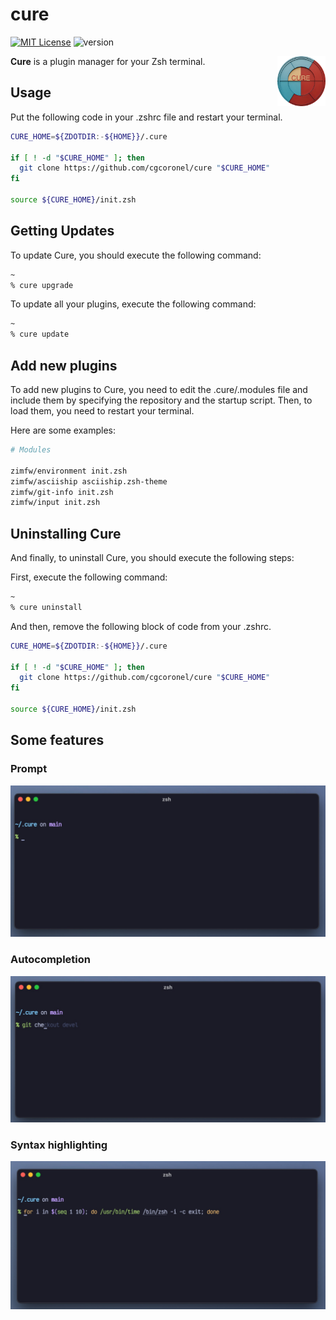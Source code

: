 # cure 

[![MIT License](https://img.shields.io/badge/license-MIT-007EC7.svg)](/LICENSE)
![version](https://img.shields.io/badge/version-v0.1.2-df5e88)

<img align="right"
     height="80"
     alt="Cure Logo"
     src="https://github.com/cgcoronel/cure/blob/main/images/logo.png">

**Cure** is a plugin manager for your Zsh terminal.

## Usage
Put the following code in your .zshrc file and restart your terminal.

```zsh
CURE_HOME=${ZDOTDIR:-${HOME}}/.cure

if [ ! -d "$CURE_HOME" ]; then
  git clone https://github.com/cgcoronel/cure "$CURE_HOME"
fi

source ${CURE_HOME}/init.zsh
```

## Getting Updates
To update Cure, you should execute the following command:

```zsh
~
% cure upgrade
```

To update all your plugins, execute the following command:

```zsh
~
% cure update 
```

## Add new plugins
To add new plugins to Cure, you need to edit the .cure/.modules file and include them by specifying the repository and the startup script. Then, to load them, you need to restart your terminal.

Here are some examples:

```zsh
# Modules

zimfw/environment init.zsh
zimfw/asciiship asciiship.zsh-theme
zimfw/git-info init.zsh
zimfw/input init.zsh 
```


## Uninstalling Cure
And finally, to uninstall Cure, you should execute the following steps:

First, execute the following command:

```zsh
~
% cure uninstall
```

And then, remove the following block of code from your .zshrc.

```zsh
CURE_HOME=${ZDOTDIR:-${HOME}}/.cure

if [ ! -d "$CURE_HOME" ]; then
  git clone https://github.com/cgcoronel/cure "$CURE_HOME"
fi

source ${CURE_HOME}/init.zsh
```



## Some features

### Prompt

<img src="https://github.com/cgcoronel/cure/blob/main/images/prompt.jpeg">

### Autocompletion

<img src="https://github.com/cgcoronel/cure/blob/main/images/autocomplete.jpeg">

### Syntax highlighting

<img src="https://github.com/cgcoronel/cure/blob/main/images/syntax-highlighting.jpeg">





